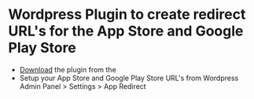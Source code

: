 # Wordpress Plugin to create redirect URL's for the App Store and Google Play Store
- [Download](https://gokhancelebi.net/wp-content/uploads/2022/09/gc-app-redirect-to-store.zip) the plugin from the
- Setup your App Store and Google Play Store URL's from Wordpress Admin Panel > Settings > App Redirect